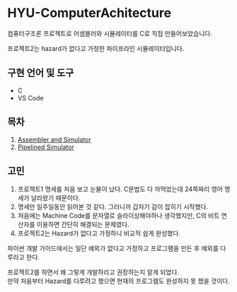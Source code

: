 # HYU-ComputerAchitecture
컴퓨터구조론 프로젝트로 어셈블러와 시뮬레이터를 C로 직접 만들어보았습니다.  
  
프로젝트2는 hazard가 없다고 가정한 파이프라인 시뮬레이터입니다.

## 구현 언어 및 도구
- C
- VS Code

## 목차
1. [Assembler and Simulator](https://github.com/happyhun/HYU-ComputerAchitecture/tree/main/project1)
2. [Pipelined Simulator](https://github.com/happyhun/HYU-ComputerAchitecture/tree/main/project2)

## 고민
1. 프로젝트1 명세를 처음 보고 눈물이 났다. C문법도 다 까먹었는데 24쪽짜리 영어 명세가 날라왔기 때문이다.
2. 명세만 일주일동안 읽어본 것 같다. 그러니까 갑자기 감이 잡히기 시작했다.
3. 처음에는 Machine Code를 문자열로 슬라이싱해야하나 생각했지만, C의 비트 연산자를 이용하면 간단히 해결되는 문제였다.
4. 프로젝트2는 Hazard가 없다고 가정하니 비교적 쉽게 완성했다.
  
파이썬 개발 가이드에서는 일단 예외가 없다고 가정하고 프로그램을 만든 후 예외를 다루라고 한다.  
  
프로젝트2를 하면서 왜 그렇게 개발하라고 권장하는지 알게 되었다.  
만약 처음부터 Hazard를 다루려고 했으면 현재의 프로그램도 완성하지 못 했을 것이다.

